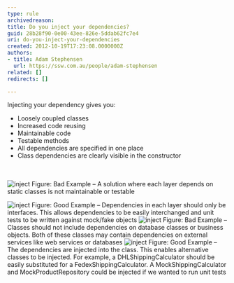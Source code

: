 ```yaml
---
type: rule
archivedreason: 
title: Do you inject your dependencies?
guid: 28b28f90-0e00-43ee-826e-5ddab62fc7e4
uri: do-you-inject-your-dependencies
created: 2012-10-19T17:23:08.0000000Z
authors:
- title: Adam Stephensen
  url: https://ssw.com.au/people/adam-stephensen
related: []
redirects: []

---
```



<p>Injecting your dependency gives you&#58;</p>
<ul>
<li>Loosely coupled classes</li>
<li>Increased code reusing</li>
<li>Maintainable code</li>
<li>Testable methods</li>
<li>All dependencies are specified in one place </li>
<li>Class dependencies are clearly visible in the constructor</li>
</ul>

<br><excerpt class='endintro'></excerpt><br>
<img alt="inject" src="/SoftwareDevelopment/RulesToBetterMVC/PublishingImages/inject-bad-1.jpg" class="ms-rteCustom-ImageArea" />
<span class="ms-rteCustom-FigureBad">Figure&#58; Bad Example – A solution where each layer depends on static classes is not maintainable or testable</span>

<img alt="inject" src="/SoftwareDevelopment/RulesToBetterMVC/PublishingImages/inject-good-1.jpg" class="ms-rteCustom-ImageArea" />
<span class="ms-rteCustom-FigureGood">Figure&#58; Good Example – Dependencies in each layer should only be interfaces. This allows dependencies to be easily interchanged and unit tests to be written against mock/fake objects</span>

<img alt="inject" src="/SoftwareDevelopment/RulesToBetterMVC/PublishingImages/inject-bad-2.jpg" class="ms-rteCustom-ImageArea" />
<span class="ms-rteCustom-FigureBad">Figure&#58; Bad Example – Classes should not include dependencies on database classes or business objects. Both of these classes may contain dependencies on external services like web services or databases</span>

<img alt="inject" src="/SoftwareDevelopment/RulesToBetterMVC/PublishingImages/inject-good-2.jpg" class="ms-rteCustom-ImageArea" />
<span class="ms-rteCustom-FigureGood">Figure&#58; Good Example – The dependencies are injected into the class. This enables alternative classes to be injected. For example, a DHLShippingCalculator should be easily substituted for a FedexShippingCalculator. A MockShippingCalculator and MockProductRepository could be injected if we wanted to run unit tests</span>



